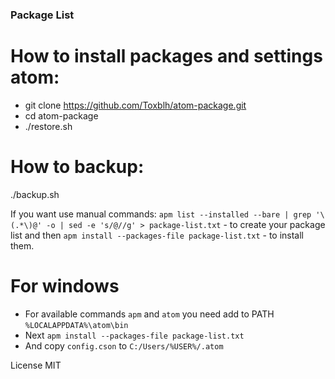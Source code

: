 ### Package List

# How to install packages and settings atom: 
* git clone https://github.com/Toxblh/atom-package.git
* cd atom-package
* ./restore.sh

# How to backup:
./backup.sh

If you want use manual commands:
```apm list --installed --bare | grep '\(.*\)@' -o | sed -e 's/@//g' > package-list.txt``` - to create your package list and then
```apm install --packages-file package-list.txt``` - to install them.

# For windows
* For available commands ```apm``` and ```atom``` you need add to PATH ```%LOCALAPPDATA%\atom\bin```
* Next ```apm install --packages-file package-list.txt```
* And copy ```config.cson``` to ```C:/Users/%USER%/.atom```

License MIT
